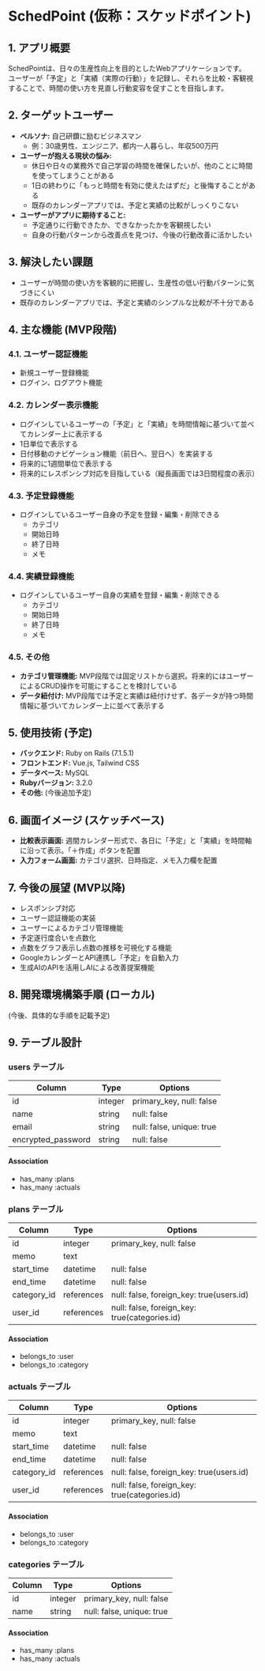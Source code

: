# SchedPoint (仮称：スケッドポイント)

## 1. アプリ概要

SchedPointは、日々の生産性向上を目的としたWebアプリケーションです。  
ユーザーが「予定」と「実績（実際の行動）」を記録し、それらを比較・客観視することで、時間の使い方を見直し行動変容を促すことを目指します。

## 2. ターゲットユーザー

* **ペルソナ:** 自己研鑽に励むビジネスマン
    - 例：30歳男性、エンジニア、都内一人暮らし、年収500万円
* **ユーザーが抱える現状の悩み:**
    - 休日や日々の業務外で自己学習の時間を確保したいが、他のことに時間を使ってしまうことがある
    - 1日の終わりに「もっと時間を有効に使えたはずだ」と後悔することがある
    - 既存のカレンダーアプリでは、予定と実績の比較がしっくりこない
* **ユーザーがアプリに期待すること:**
    - 予定通りに行動できたか、できなかったかを客観視したい
    - 自身の行動パターンから改善点を見つけ、今後の行動改善に活かしたい

## 3. 解決したい課題

- ユーザーが時間の使い方を客観的に把握し、生産性の低い行動パターンに気づきにくい
- 既存のカレンダーアプリでは、予定と実績のシンプルな比較が不十分である

## 4. 主な機能 (MVP段階)

### 4.1. ユーザー認証機能
- 新規ユーザー登録機能
- ログイン、ログアウト機能

### 4.2. カレンダー表示機能
- ログインしているユーザーの「予定」と「実績」を時間情報に基づいて並べてカレンダー上に表示する
- 1日単位で表示する
- 日付移動のナビゲーション機能（前日へ、翌日へ）を実装する
- 将来的に1週間単位で表示する
- 将来的にレスポンシブ対応を目指している（縦長画面では3日間程度の表示）

### 4.3. 予定登録機能
- ログインしているユーザー自身の予定を登録・編集・削除できる
    - カテゴリ
    - 開始日時
    - 終了日時
    - メモ

### 4.4. 実績登録機能
- ログインしているユーザー自身の実績を登録・編集・削除できる
    - カテゴリ
    - 開始日時
    - 終了日時
    - メモ

### 4.5. その他
- **カテゴリ管理機能:** MVP段階では固定リストから選択。将来的にはユーザーによるCRUD操作を可能にすることを検討している
- **データ紐付け:** MVP段階では予定と実績は紐付けせず、各データが持つ時間情報に基づいてカレンダー上に並べて表示する

## 5. 使用技術 (予定)

- **バックエンド:** Ruby on Rails (7.1.5.1)
- **フロントエンド:** Vue.js, Tailwind CSS
- **データベース:** MySQL
- **Rubyバージョン:** 3.2.0
- **その他:** (今後追加予定)

## 6. 画面イメージ (スケッチベース)

- **比較表示画面:** 週間カレンダー形式で、各日に「予定」と「実績」を時間軸に沿って表示。「＋作成」ボタンを配置
- **入力フォーム画面:** カテゴリ選択、日時指定、メモ入力欄を配置

## 7. 今後の展望 (MVP以降)

- レスポンシブ対応
- ユーザー認証機能の実装
- ユーザーによるカテゴリ管理機能
- 予定遂行度合いを点数化
- 点数をグラフ表示し点数の推移を可視化する機能
- GoogleカレンダーとAPI連携し「予定」を自動入力
- 生成AIのAPIを活用しAIによる改善提案機能

## 8. 開発環境構築手順 (ローカル)

(今後、具体的な手順を記載予定)

## 9. テーブル設計

### users テーブル

| Column             | Type    | Options                   |
| ------------------ | ------- | ------------------------- |
| id                 | integer | primary_key, null: false  |
| name               | string  | null: false               |
| email              | string  | null: false, unique: true |
| encrypted_password | string  | null: false               |

#### Association

- has_many :plans
- has_many :actuals

### plans テーブル

| Column      | Type       | Options                        |
| ----------- | ---------- | ------------------------------ |
| id          | integer    | primary_key, null: false       |
| memo        | text       |                                |
| start_time  | datetime   | null: false                    |
| end_time    | datetime   | null: false                    |
| category_id | references | null: false, foreign_key: true(users.id) |
| user_id     | references | null: false, foreign_key: true(categories.id) |

#### Association

- belongs_to :user
- belongs_to :category

### actuals テーブル

| Column      | Type       | Options                        |
| ----------- | ---------- | ------------------------------ |
| id          | integer    | primary_key, null: false       |
| memo        | text       |                                |
| start_time  | datetime   | null: false                    |
| end_time    | datetime   | null: false                    |
| category_id | references | null: false, foreign_key: true(users.id) |
| user_id     | references | null: false, foreign_key: true(categories.id) |

#### Association

- belongs_to :user
- belongs_to :category

### categories テーブル

| Column             | Type    | Options                   |
| ------------------ | ------- | ------------------------- |
| id                 | integer | primary_key, null: false  |
| name               | string  | null: false, unique: true |

#### Association

- has_many :plans
- has_many :actuals
